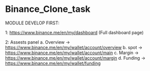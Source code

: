 # Binance_Clone_task
MODULE DEVELOP FIRST:

1: https://www.binance.me/en/my/dashboard (Full dashboard page)

2: Assests panel
   a. Overview -> https://www.binance.me/en/my/wallet/account/overview
   b. spot -> https://www.binance.me/en/my/wallet/account/main
   c. Margin -> https://www.binance.me/en/my/wallet/account/margin
   d. Funding -> https://www.binance.me/en/my/wallet/funding
